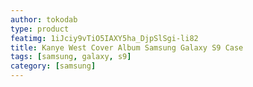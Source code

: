 ```yaml
---
author: tokodab
type: product
featimg: 1iJciy9vTiO5IAXY5ha_DjpSlSgi-li82
title: Kanye West Cover Album Samsung Galaxy S9 Case
tags: [samsung, galaxy, s9]
category: [samsung]
---
```

